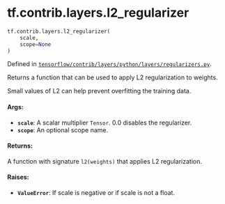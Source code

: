 <div itemscope itemtype="http://developers.google.com/ReferenceObject">
<meta itemprop="name" content="tf.contrib.layers.l2_regularizer" />
<meta itemprop="path" content="Stable" />
</div>

# tf.contrib.layers.l2_regularizer

``` python
tf.contrib.layers.l2_regularizer(
    scale,
    scope=None
)
```



Defined in [`tensorflow/contrib/layers/python/layers/regularizers.py`](https://www.tensorflow.org/code/tensorflow/contrib/layers/python/layers/regularizers.py).

Returns a function that can be used to apply L2 regularization to weights.

Small values of L2 can help prevent overfitting the training data.

#### Args:

* <b>`scale`</b>: A scalar multiplier `Tensor`. 0.0 disables the regularizer.
* <b>`scope`</b>: An optional scope name.


#### Returns:

A function with signature `l2(weights)` that applies L2 regularization.


#### Raises:

* <b>`ValueError`</b>: If scale is negative or if scale is not a float.